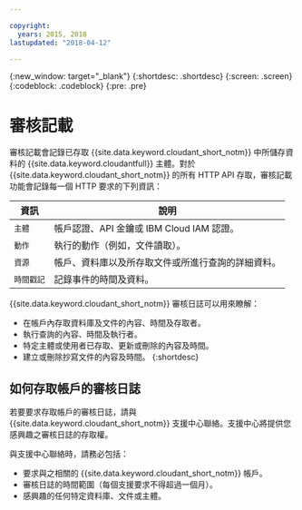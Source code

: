 ```yaml
---

copyright:
  years: 2015, 2018
lastupdated: "2018-04-12"

---
```


{:new_window: target="_blank"}
{:shortdesc: .shortdesc}
{:screen: .screen}
{:codeblock: .codeblock}
{:pre: .pre}

<!-- Acrolinx: 2018-00-00 -->

# 審核記載


審核記載會記錄已存取 {{site.data.keyword.cloudant_short_notm}} 中所儲存資料的 {{site.data.keyword.cloudantfull}} 主體。對於 {{site.data.keyword.cloudant_short_notm}} 的所有 HTTP API 存取，審核記載功能會記錄每一個 HTTP 要求的下列資訊：

資訊        | 說明
------------|------------
`主體` | 帳戶認證、API 金鑰或 IBM Cloud IAM 認證。
`動作` | 執行的動作（例如，文件讀取）。
`資源` | 帳戶、資料庫以及所存取文件或所進行查詢的詳細資料。
`時間戳記` | 記錄事件的時間及資料。

{{site.data.keyword.cloudant_short_notm}} 審核日誌可以用來瞭解：

- 在帳戶內存取資料庫及文件的內容、時間及存取者。
- 執行查詢的內容、時間及執行者。
- 特定主體或使用者已存取、更新或刪除的內容及時間。
- 建立或刪除抄寫文件的內容及時間。
{:shortdesc}

## 如何存取帳戶的審核日誌

若要要求存取帳戶的審核日誌，請與 {{site.data.keyword.cloudant_short_notm}} 支援中心聯絡。支援中心將提供您感興趣之審核日誌的存取權。

與支援中心聯絡時，請務必包括：

- 要求與之相關的 {{site.data.keyword.cloudant_short_notm}} 帳戶。
- 審核日誌的時間範圍（每個支援要求不得超過一個月）。
- 感興趣的任何特定資料庫、文件或主體。
